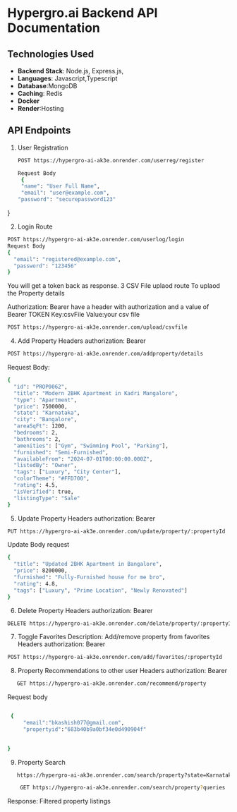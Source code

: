 # Hypergro.ai Backend API Documentation

## Technologies Used


- **Backend Stack**: Node.js, Express.js,
- **Languages**: Javascript,Typescript
- **Database**:MongoDB
- **Caching**: Redis
- **Docker**
- **Render**:Hosting 

## API Endpoints

1. User Registration
   ```bash
   POST https://hypergro-ai-ak3e.onrender.com/userreg/register

   Request Body 
    {
    "name": "User Full Name",
    "email": "user@example.com",
   "password": "securepassword123"
  }

2. Login Route
```bash
POST https://hypergro-ai-ak3e.onrender.com/userlog/login
Request Body
{
  "email": "registered@example.com",
  "password": "123456"
}
```
You will get a token back as response.
3 CSV File uplaod route To uplaod the Property details

Authorization: Bearer <token> have a header with authorization and a value of Bearer TOKEN
Key:csvFile
Value:your csv file
```bash
POST https://hypergro-ai-ak3e.onrender.com/upload/csvfile
```
4. Add Property
    Headers
   authorization: Bearer <token>

```bash
POST https://hypergro-ai-ak3e.onrender.com/addproperty/details
```
Request Body:
```bash
{
  "id": "PROP0062",
  "title": "Modern 2BHK Apartment in Kadri Mangalore",
  "type": "Apartment",
  "price": 7500000,
  "state": "Karnataka",
  "city": "Bangalore",
  "areaSqFt": 1200,
  "bedrooms": 2,
  "bathrooms": 2,
  "amenities": ["Gym", "Swimming Pool", "Parking"],
  "furnished": "Semi-Furnished",
  "availableFrom": "2024-07-01T00:00:00.000Z",
  "listedBy": "Owner",
  "tags": ["Luxury", "City Center"],
  "colorTheme": "#FFD700",
  "rating": 4.5,
  "isVerified": true,
  "listingType": "Sale"
}
```

5. Update Property
  Headers
   authorization: Bearer <token>

```bash
PUT https://hypergro-ai-ak3e.onrender.com/update/property/:propertyId
```
Update Body request 

``` bash
{
  "title": "Updated 2BHK Apartment in Bangalore",
  "price": 8200000,
  "furnished": "Fully-Furnished house for me bro",
  "rating": 4.8,
  "tags": ["Luxury", "Prime Location", "Newly Renovated"]
}
```

6.  Delete Property
     Headers
   authorization: Bearer <token>
``` bash
DELETE https://hypergro-ai-ak3e.onrender.com/delate/property/:propertyId
```
7. Toggle Favorites
   Description: Add/remove property from favorites
        Headers
   authorization: Bearer <token>
```bash
POST https://hypergro-ai-ak3e.onrender.com/add/favorites/:propertyId
```
8. Property Recommendations to other user
    Headers
   authorization: Bearer <token>


```bash
   GET https://hypergro-ai-ak3e.onrender.com/recommend/property
```
Request body
```bash

 {
     "email":"bkashish077@gmail.com",
     "propertyid":"683b40b9a0bf34e0d490904f"
   

}
```
9. Property Search
    
    
```bash
   https://hypergro-ai-ak3e.onrender.com/search/property?state=Karnataka&city=Bangalore

    GET https://hypergro-ai-ak3e.onrender.com/search/property?queries
```
   Response: Filtered property listings
   



